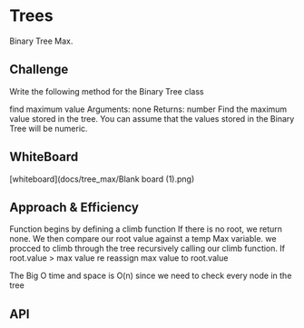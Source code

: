 # Trees
Binary Tree Max.

## Challenge
Write the following method for the Binary Tree class

find maximum value
Arguments: none
Returns: number
Find the maximum value stored in the tree. You can assume that the values stored in the Binary Tree will be numeric.

## WhiteBoard
[whiteboard](docs/tree_max/Blank board (1).png)

## Approach & Efficiency
Function begins by defining a climb function
If there is no root, we return none.
We then compare our root value against a temp Max variable. we procced to climb through the tree recursively calling our climb function. If root.value > max value re reassign max value to root.value


The Big O time and space is O(n) since we need to check every node in the tree
## API

